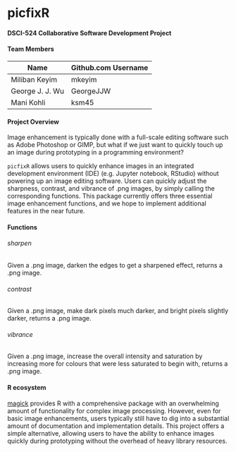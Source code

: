 # picfixR

#### DSCI-524 Collaborative Software Development Project  
  
#### Team Members

| Name                | Github.com Username |
| ------------------- | ------------------- |
| Miliban Keyim       | mkeyim              |
| George J. J. Wu     | GeorgeJJW           |
| Mani Kohli          | ksm45               |

#### Project Overview

Image enhancement is typically done with a full-scale editing software such as Adobe Photoshop or GIMP, but what if we just want to quickly touch up an image during prototyping in a programming environment? 

`picfixR` allows users to quickly enhance images in an integrated development environment (IDE) (e.g. Jupyter notebook, RStudio) without powering up an image editing software. Users can quickly adjust the sharpness, contrast, and vibrance of .png images, by simply calling the corresponding functions. This package currently offers three essential image enhancement functions, and we hope to implement additional features in the near future. 

#### Functions

###### sharpen
Given a .png image, darken the edges to get a sharpened effect, returns a .png image.

###### contrast
Given a .png image, make dark pixels much darker, and bright pixels slightly darker, returns a .png image.

###### vibrance
Given a .png image, increase the overall intensity and saturation by increasing more for colours that were less saturated to begin with, returns a .png image.

#### R ecosystem

[magick](https://cran.r-project.org/web/packages/magick/vignettes/intro.html) provides R with a comprehensive package with an overwhelming amount of functionality for complex image processing. However, even for basic image enhancements, users typically still have to dig into a substantial amount of documentation and implementation details. This project offers a simple alternative, allowing users to have the ability to enhance images quickly during prototyping without the overhead of heavy library resources.


